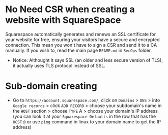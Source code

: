 # No Need CSR when creating a website with SquareSpace
Squarespace automatically generates and renews an SSL certificate for your website for free, ensuring your visitors have a secure and encrypted connection. This mean you won't have to sign a CSR and send it to a CA manually. If you wish to, read the main page `REAME.md` in `SecOps` folder.
- Notice: Althought it says SSL (an older and less secure version of TLS), it actually uses TLS protocol instead of SSL.

# Sub-domain creating
- Go to `https://account.squarespace.com/`, click on `Domains` > `DNS` > into `Google records` > click `ADD RECORD` > choose your subdomain's name in the `HOST` section > choose `TYPE` A > choose your domain's IP address (you can look it at your `Squarespace Defaults` in the row that has the `HOST` `@` or use `ping` command in linux to your domain name to get the IP address)
